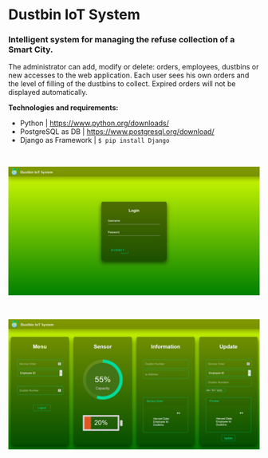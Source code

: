 # Dustbin IoT System

### Intelligent system for managing the refuse collection of a Smart City.

The administrator can add, modify or delete: orders, employees, dustbins or new accesses to the web application.
Each user sees his own orders and the level of filling of the dustbins to collect.
Expired orders will not be displayed automatically.


**Technologies and requirements:**

- Python | https://www.python.org/downloads/
- PostgreSQL as DB | https://www.postgresql.org/download/
- Django as Framework | `$ pip install Django`

<br>

![Screenshot](docs/Screenshot_1.png)

<br>

![Screenshot](docs/Screenshot_2.png)

